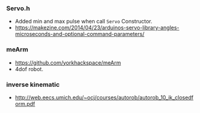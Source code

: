 ### Servo.h
- Added min and max pulse when call `Servo` Constructor.
- https://makezine.com/2014/04/23/arduinos-servo-library-angles-microseconds-and-optional-command-parameters/

### meArm 
- https://github.com/yorkhackspace/meArm
- 4dof robot. 

### inverse kinematic 
- http://web.eecs.umich.edu/~ocj/courses/autorob/autorob_10_ik_closedform.pdf
